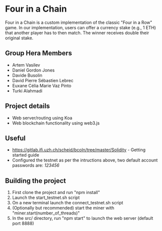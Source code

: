 # Four in a Chain
Four in a Chain is a custom implementation of the classic "Four in a Row" game.
In our implementation, users can offer a currency stake (e.g., 1 ETH) that another player has to then match. The winner receives double their original stake.
## Group Hera Members
* Artem Vasilev
* Daniel Gordon Jones
* Davide Busolin
* David Pierre Sébastien Lebrec
* Euxane Célia Marie Vaz Pinto
* Turki Alahmadi
## Project details
* Web server/routing using Koa
* Web blockchain functionality using web3.js
## Useful
* https://gitlab.ifi.uzh.ch/scheid/bcoln/tree/master/Solidity - Getting started guide
* Configured the testnet as per the intructions above, two default account passwords are: *123456*
## Building the project
1. First clone the project and run "npm install"
1. Launch the start_testnet.sh script
1. On a new terminal launch the connect_testnet.sh script
1. (Optionally but recommended) start the miner with "miner.start(number_of_threads)"
1. In the src/ directory, run "npm start" to launch the web server (default port 8888)
